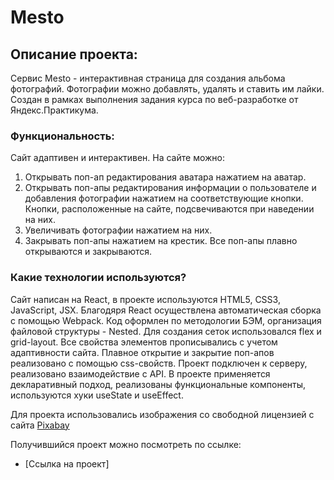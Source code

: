 # Mesto

## Описание проекта:
Cервис Mesto - интерактивная страница для создания альбома фотографий. Фотографии можно добавлять, удалять и ставить им лайки. Создан в рамках выполнения задания курса по веб-разработке от Яндекс.Практикума.

### Функциональность:
Сайт адаптивен и интерактивен. На сайте можно:
1) Открывать поп-ап редактирования аватара нажатием на аватар.
2) Открывать поп-апы редактирования информации о пользователе и добавления фотографии нажатием на соответствующие кнопки.
   Кнопки, расположенные на сайте, подсвечиваются при наведении на них.
3) Увеличивать фотографии нажатием на них.
4) Закрывать поп-апы нажатием на крестик. Все поп-апы плавно открываются и закрываются.

### Какие технологии используются?
Сайт написан на React, в проекте используются HTML5, CSS3, JavaScript, JSX.
Благодяря React осуществлена автоматическая сборка с помощью Webpack.
Код оформлен по методологии БЭМ, организация файловой структуры - Nested. Для создания сеток использовался flex и grid-layout. 
Все свойства элементов прописывались с учетом адаптивности сайта.
Плавное открытие и закрытие поп-апов реализовано с помощью css-свойств.
Проект подключен к серверу, реализовано взаимодействие с API.
В проекте применяется декларативный подход, реализованы функциональные компоненты, используются хуки useState и useEffect.


Для проекта использовались изображения со свободной лицензией с сайта [Pixabay](https://pixabay.com/)

Получившийся проект можно посмотреть по ссылке:

* [Ссылка на проект]
